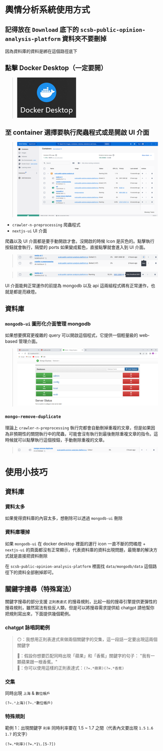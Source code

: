 # 輿情分析系統使用方式

## 記得放在 `Download` 底下的 `scsb-public-opinion-analysis-platform` 資料夾不要刪掉
因為資料庫的資料是綁在這個路徑底下

## 點擊 Docker Desktop（一定要開）
> ![](https://github.com/hsiangjenli/2023-summer-internship/blob/master/images/poa_system_usage_1.png?raw=true)

## 至 container 選擇要執行爬蟲程式或是開啟 UI 介面
> ![](https://github.com/hsiangjenli/2023-summer-internship/blob/master/images/poa_system_usage_2.png?raw=true)

- `crawler-n-preprocessing` 爬蟲程式
- `nextjs-ui` UI 介面

爬蟲以及 UI 介面都是要手動開啟才會。沒開啟的時候 Icon 是灰色的。點擊執行按鈕就會執行，隔壁的 ports 如果變成藍色，直接點擊就會進入到 UI 介面。

> ![](https://github.com/hsiangjenli/2023-summer-internship/blob/master/images/poa_system_usage_3.png?raw=true)

> ![](https://github.com/hsiangjenli/2023-summer-internship/blob/master/images/poa_system_usage_4.png?raw=true)

UI 介面能夠正常運作的前提為 mongodb 以及 api 這兩組程式碼有正常運作，也就是都是亮綠燈。



## 資料庫
### `mongodb-ui` 圖形化介面管理 mongodb  

如果想要撰寫更複雜的 query 可以開啟這個程式，它提供一個輕量級的 web-based 管理介面。
> ![](https://github.com/hsiangjenli/2023-summer-internship/blob/master/images/poa_system_usage_5.png?raw=true)

### `mongo-remove-duplicate`  

理論上 `crawler-n-preprocessing` 執行完都會自動刪掉重複的文章，但是如果因為非預期性的關閉執行中的爬蟲，可能會沒有執行到最後刪除重複文章的指令。這時候就可以點擊執行這個按鈕，手動刪除重複的文章。

> ![](https://github.com/hsiangjenli/2023-summer-internship/blob/master/images/poa_system_usage_6.png?raw=true)


# 使用小技巧

## 資料庫

### 資料太多
如果覺得資料庫的內容太多，想刪除可以透過 `mongodb-ui` 刪除 

### 資料庫壞掉
如果 `mongodb-ui` 在 docker desktop 裡面的運行 icon 一直不斷的閃橘燈 + `nextjs-ui` 的頁面都沒有正常顯示，代表資料庫的資料出現問題，最簡單的解決方式就是直接把資料刪除

在 `scsb-public-opinion-analysis-platform` 裡面找 `data/mongodb/data` 這個路徑下的資料全部刪掉即可。

## 關鍵字搜尋（特殊寫法）
關鍵字搜尋的部分支援 `正則表達式` 的搜尋規則，比起一般的搜尋引擎提供更彈性的搜尋規則，雖然寫法有些反人類，但是可以將搜尋需求提供給 chatgpt 請他幫你把規則寫出來，下面提供幾個範例。

### chatgpt 詠唱詞範例

> 😶：我想用正則表達式來做兩個關鍵字的交集，這一段話一定要出現這兩個關鍵字  
> 
> 🤖：假設你想要匹配同時出現「蘋果」和「香蕉」關鍵字的句子： "我有一顆蘋果跟一根香蕉。"  
> 🤖：你可以使用這樣的正則表達式：`(?=.*蘋果)(?=.*香蕉)`


### 交集
同時出現 `上海` & `數位帳戶`
```python
(?=.*上海)(?=.*數位帳戶)
```

### 特殊規則
範例 1：出現關鍵字 `利率` 同時利率要在 1.5 ~ 1.7 之間（代表內文要出現 `1.5` `1.6` `1.7` 的文字）
```
(?=.*利率)(?=.*1\.[5-7])
```